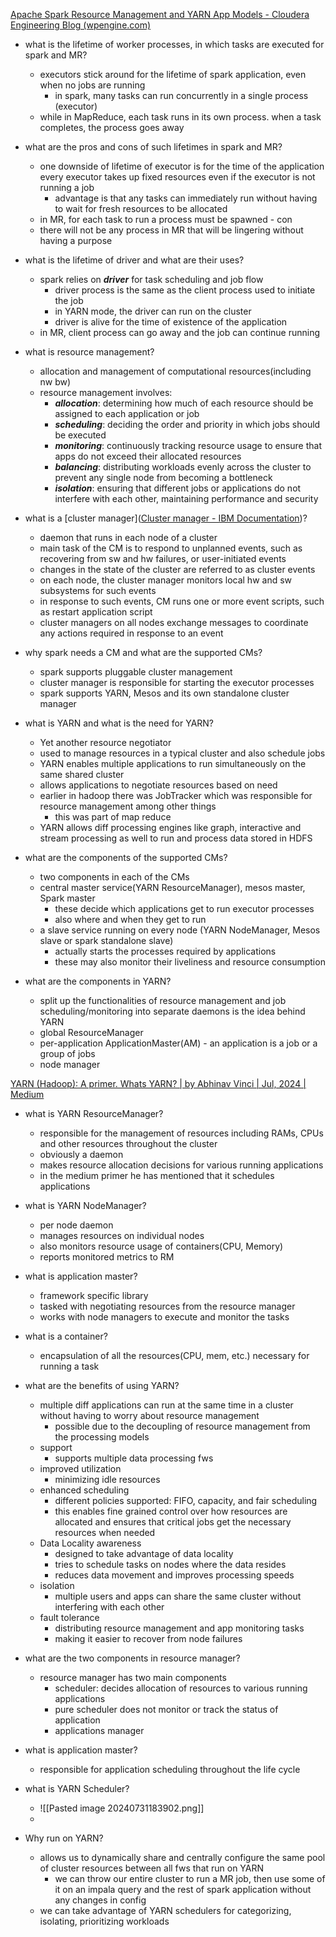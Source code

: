 [Apache Spark Resource Management and YARN App Models - Cloudera Engineering Blog (wpengine.com)](https://clouderatemp.wpengine.com/blog/2014/05/apache-spark-resource-management-and-yarn-app-models/)
- what is the lifetime of worker processes, in which tasks are executed for spark and MR?
	- executors stick around for the lifetime of spark application, even when no jobs are running
		- in spark, many tasks can run concurrently in a single process (executor)
	- while in MapReduce, each task runs in its own process. when a task completes, the process goes away
- what are the pros and cons of such lifetimes in spark and MR? 
	- one downside of lifetime of executor is for the time of the application every executor takes up fixed resources even if the executor is not running a job
		- advantage is that any tasks can immediately run without having to wait for fresh resources to be allocated
	- in MR, for each task to run a process must be spawned - con
	- there will not be any process in MR that will be lingering without having a purpose

- what is the lifetime of driver and what are their uses? 
	- spark relies on ***driver*** for task scheduling and job flow
		- driver process is the same as the client process used to initiate the job
		- in YARN mode, the driver can run on the cluster
		- driver is alive for the time of existence of the application
	- in MR, client process can go away and the job can continue running
- what is resource management?
	- allocation and management of computational resources(including nw bw)
	- resource management involves:
		- ***allocation***: determining how much of each resource should be assigned to each application or job
		- ***scheduling***: deciding the order and priority in which jobs should be executed
		- ***monitoring***: continuously tracking resource usage to ensure that apps do not exceed their allocated resources
		- ***balancing***: distributing workloads evenly across the cluster to prevent any single node from becoming a bottleneck
		- ***isolation***: ensuring that different jobs or applications do not interfere with each other, maintaining performance and security
- what is a [cluster manager]([Cluster manager - IBM Documentation](https://www.ibm.com/docs/en/powerha-aix/7.2?topic=software-cluster-manager))?
	- daemon that runs in each node of a cluster
	- main task of the CM is to respond to unplanned events, such as recovering from sw and hw failures, or user-initiated events
	- changes in the state of the cluster are referred to as cluster events
	- on each node, the cluster manager monitors local hw and sw subsystems for such events
	- in response to such events, CM runs one or more event scripts, such as restart application script
	- cluster managers on all nodes exchange messages to coordinate any actions required in response to an event
- why spark needs a CM and what are the supported CMs?
	- spark supports pluggable cluster management
	- cluster manager is responsible for starting the executor processes
	- spark supports YARN, Mesos and its own standalone cluster manager
- what is YARN and what is the need for YARN? 
	- Yet another resource negotiator
	- used to manage resources in a typical cluster and also schedule jobs
	- YARN enables multiple applications to run simultaneously on the same shared cluster
	- allows applications to negotiate resources based on need
	- earlier in hadoop there was JobTracker which was responsible for resource management among other things
		- this was part of map reduce
	- YARN allows diff processing engines like graph, interactive and stream processing as well to run and process data stored in HDFS
- what are the components of the supported CMs?
	- two components in each of the CMs
	- central master service(YARN ResourceManager), mesos master, Spark master
		- these decide which applications get to run executor processes
		- also where and when they get to run
	- a slave service running on every node (YARN NodeManager, Mesos slave or spark standalone slave) 
		- actually starts the processes required by applications
		- these may also monitor their liveliness and resource consumption
- what are the components in YARN?
	- split up the functionalities of resource management and job scheduling/monitoring into separate daemons is the idea behind YARN
	- global ResourceManager
	- per-application ApplicationMaster(AM) - an application is a job or a group of jobs
	- node manager



[YARN (Hadoop): A primer. Whats YARN? | by Abhinav Vinci | Jul, 2024 | Medium](https://medium.com/@vinciabhinav7/yarn-hadoop-a-primer-a381378768ae)

- what is YARN ResourceManager?
	- responsible for the management of resources including RAMs, CPUs and other resources throughout the cluster
	- obviously a daemon
	- makes resource allocation decisions for various running applications
	- in the medium primer he has mentioned that it schedules applications
- what is YARN NodeManager?
	- per node daemon
	- manages resources on individual nodes
	- also monitors resource usage of containers(CPU, Memory)
	- reports monitored metrics to RM
- what is application master?
	- framework specific library
	- tasked with negotiating resources from the resource manager
	- works with node managers to execute and monitor the tasks
- what is a container?
	- encapsulation of all the resources(CPU, mem, etc.) necessary for running a task 

- what are the benefits of using YARN?
	- multiple diff applications can run at the same time in a cluster without having to worry about resource management
		- possible due to the decoupling of resource management from the processing models
	- support
		- supports multiple data processing fws
	- improved utilization
		- minimizing idle resources
	- enhanced scheduling
		- different policies supported: FIFO, capacity, and fair scheduling
		- this enables fine grained control over how resources are allocated and ensures that critical jobs get the necessary resources when needed
	- Data Locality awareness
		- designed to take advantage of data locality
		- tries to schedule tasks on nodes where the data resides
		- reduces data movement and improves processing speeds
	- isolation
		- multiple users and apps can share the same cluster without interfering with each other
	- fault tolerance
		- distributing resource management and app monitoring tasks
		- making it easier to recover from node failures



- what are the two components in resource manager?
	- resource manager has two main components
		- scheduler: decides allocation of resources to various running applications
		- pure scheduler does not monitor or track the status of application
		- applications manager
- what is application master?
	- responsible for application scheduling throughout the life cycle


- what is YARN Scheduler?
	- ![[Pasted image 20240731183902.png]]
	- 
- Why run on YARN?
	- allows us to dynamically share and centrally configure the same pool of cluster resources between all fws that run on YARN
		- we can throw our entire cluster to run a MR job, then use some of it on an impala query and the rest of spark application without any changes in config
	- we can take advantage of YARN schedulers for categorizing, isolating, prioritizing workloads